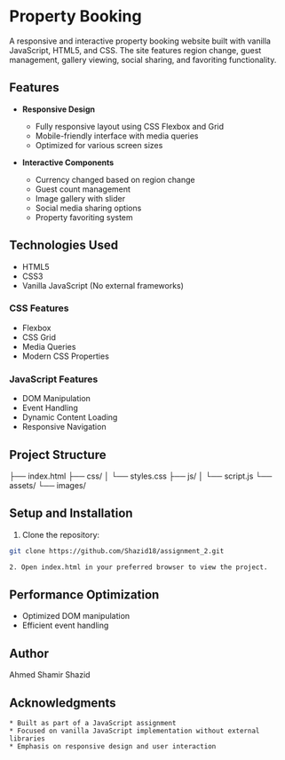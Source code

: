 # Property Booking

A responsive and interactive property booking website built with vanilla JavaScript, HTML5, and CSS. The site features region change, guest management, gallery viewing, social sharing, and favoriting functionality.

## Features

- **Responsive Design**
  - Fully responsive layout using CSS Flexbox and Grid
  - Mobile-friendly interface with media queries
  - Optimized for various screen sizes

- **Interactive Components**
  - Currency changed based on region change
  - Guest count management
  - Image gallery with slider
  - Social media sharing options
  - Property favoriting system

## Technologies Used

- HTML5
- CSS3
- Vanilla JavaScript (No external frameworks)

### CSS Features
- Flexbox
- CSS Grid
- Media Queries
- Modern CSS Properties

### JavaScript Features
- DOM Manipulation
- Event Handling
- Dynamic Content Loading
- Responsive Navigation

## Project Structure
├── index.html
├── css/
│ └── styles.css
├── js/
│ └── script.js
└── assets/
└── images/

## Setup and Installation

1. Clone the repository:
```bash
git clone https://github.com/Shazid18/assignment_2.git

2. Open index.html in your preferred browser to view the project.
```

## Performance Optimization
  * Optimized DOM manipulation
  * Efficient event handling

## Author

Ahmed Shamir Shazid

## Acknowledgments

    * Built as part of a JavaScript assignment
    * Focused on vanilla JavaScript implementation without external libraries
    * Emphasis on responsive design and user interaction
